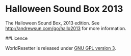 Halloween Sound Box 2013
===============

The Halloween Sound Box, 2013 edition. See http://andrewsun.com/go/hallo2013 for more information.

##Licence

WorldResetter is released under [GNU GPL version 3](http://www.gnu.org/copyleft/gpl.html). 
